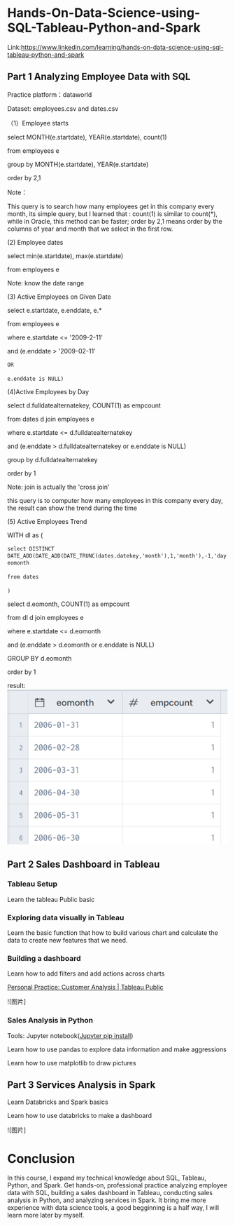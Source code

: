 # Hands-On-Data-Science-using-SQL-Tableau-Python-and-Spark 

Link:https://www.linkedin.com/learning/hands-on-data-science-using-sql-tableau-python-and-spark
## Part 1 Analyzing Employee Data with SQL

Practice platform：dataworld

Dataset: employees.csv and dates.csv


（1）Employee starts

select MONTH(e.startdate), YEAR(e.startdate), count(1)

from employees e

group by MONTH(e.startdate), YEAR(e.startdate)

order by 2,1


Note：

This query is to search how many employees get in this company every month, its simple query, but I learned that : count(1) is similar to count(*), while in Oracle, this method can be faster; order by 2,1 means order by the columns of year and month that we select in the first row.


(2) Employee dates

select min(e.startdate), max(e.startdate)

from employees e

Note: know the date range


(3) Active Employees on Given Date

select e.startdate, e.enddate, e.*

from employees e

where e.startdate <= '2009-2-11'

and (e.enddate > '2009-02-11'

    OR

    e.enddate is NULL)


(4)Active Employees by Day

select d.fulldatealternatekey, COUNT(1) as empcount

from dates d join employees e

where e.startdate <= d.fulldatealternatekey

and (e.enddate > d.fulldatealternatekey or e.enddate is NULL)

group by d.fulldatealternatekey

order by 1

Note:  join is actually the 'cross join'

this query is to computer how many employees in this company every day, the result can show the trend during the time


(5) Active Employees Trend

WITH dl as (

    select DISTINCT DATE_ADD(DATE_ADD(DATE_TRUNC(dates.datekey,'month'),1,'month'),-1,'day') eomonth

    from dates

    )


select d.eomonth, COUNT(1) as empcount

from dl d join employees e

where e.startdate <= d.eomonth

and (e.enddate > d.eomonth or e.enddate is NULL)

GROUP BY d.eomonth

order by 1


result:
![table](images/table.png)
## Part 2 Sales Dashboard in Tableau

### Tableau Setup

Learn the tableau Public basic

### Exploring data visually in Tableau

Learn the basic function that how to build various chart and calculate the data to create new features that we need.

### Building a dashboard

Learn how to add filters and add actions across charts

[Personal Practice: Customer Analysis | Tableau Public](https://public.tableau.com/app/profile/yingzi.yuan/viz/PersonalPracticeCustomerAnalysis/Dashboard1)

![图片]
### Sales Analysis in Python

Tools: Jupyter notebook([Jupyter pip install](https://jupyter.org/install))

Learn how to use pandas to explore data information and make aggressions

Learn how to use matplotlib to draw pictures

## Part 3 Services Analysis in Spark

Learn Databricks and Spark basics

Learn how to use databricks to make a dashboard

![图片]
# Conclusion

In this course, I expand my technical knowledge about SQL, Tableau, Python, and Spark. Get hands-on, professional practice analyzing employee data with SQL, building a sales dashboard in Tableau, conducting sales analysis in Python, and analyzing services in Spark. It bring me more experience with data science tools, a good begginning is a half way, I will learn more later by myself.

